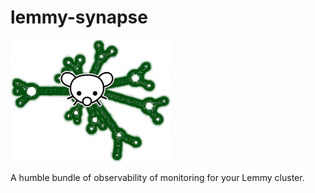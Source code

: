 # lemmy-synapse

![](img/lemmy-synapse-logo.png)

A humble bundle of observability of monitoring for your Lemmy cluster.
